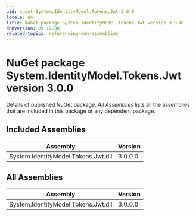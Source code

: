 ```yaml
---
uid: nuget-System.IdentityModel.Tokens.Jwt-3.0.0
locale: en
title: NuGet package System.IdentityModel.Tokens.Jwt version 3.0.0
dnnversion: 09.12.00
related-topics: referencing-dnn-assemblies
---
```


# NuGet package System.IdentityModel.Tokens.Jwt version 3.0.0
Details of published NuGet package.
*All Assemblies* lists all the assemblies that are included in this package or any dependent package.

## Included Assemblies

|Assembly|Version|
|---|---|
|System.IdentityModel.Tokens.Jwt.dll|3.0.0.0|

## All Assemblies

|Assembly|Version|
|---|---|
|System.IdentityModel.Tokens.Jwt.dll|3.0.0.0|

